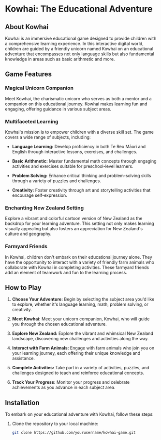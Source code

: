 # Kowhai: The Educational Adventure

## About Kowhai

Kowhai is an immersive educational game designed to provide children with a comprehensive learning experience. In this interactive digital world, children are guided by a friendly unicorn named Kowhai on an educational adventure that encompasses not only language skills but also fundamental knowledge in areas such as basic arithmetic and more.

## Game Features

### Magical Unicorn Companion

Meet Kowhai, the charismatic unicorn who serves as both a mentor and a companion on this educational journey. Kowhai makes learning fun and engaging, offering guidance in various subject areas.

### Multifaceted Learning

Kowhai's mission is to empower children with a diverse skill set. The game covers a wide range of subjects, including:

- **Language Learning:** Develop proficiency in both Te Reo Māori and English through interactive lessons, exercises, and challenges.

- **Basic Arithmetic:** Master fundamental math concepts through engaging activities and exercises suitable for preschool-level learners.

- **Problem Solving:** Enhance critical thinking and problem-solving skills through a variety of puzzles and challenges.

- **Creativity:** Foster creativity through art and storytelling activities that encourage self-expression.

### Enchanting New Zealand Setting

Explore a vibrant and colorful cartoon version of New Zealand as the backdrop for your learning adventure. This setting not only makes learning visually appealing but also fosters an appreciation for New Zealand's culture and geography.

### Farmyard Friends

In Kowhai, children don't embark on their educational journey alone. They have the opportunity to interact with a variety of friendly farm animals who collaborate with Kowhai in completing activities. These farmyard friends add an element of teamwork and fun to the learning process.

## How to Play

1. **Choose Your Adventure:** Begin by selecting the subject area you'd like to explore, whether it's language learning, math, problem solving, or creativity.

2. **Meet Kowhai:** Meet your unicorn companion, Kowhai, who will guide you through the chosen educational adventure.

3. **Explore New Zealand:** Explore the vibrant and whimsical New Zealand landscape, discovering new challenges and activities along the way.

4. **Interact with Farm Animals:** Engage with farm animals who join you on your learning journey, each offering their unique knowledge and assistance.

5. **Complete Activities:** Take part in a variety of activities, puzzles, and challenges designed to teach and reinforce educational concepts.

6. **Track Your Progress:** Monitor your progress and celebrate achievements as you advance in each subject area.

## Installation

To embark on your educational adventure with Kowhai, follow these steps:

1. Clone the repository to your local machine:

   ```bash
   git clone https://github.com/yourusername/kowhai-game.git

